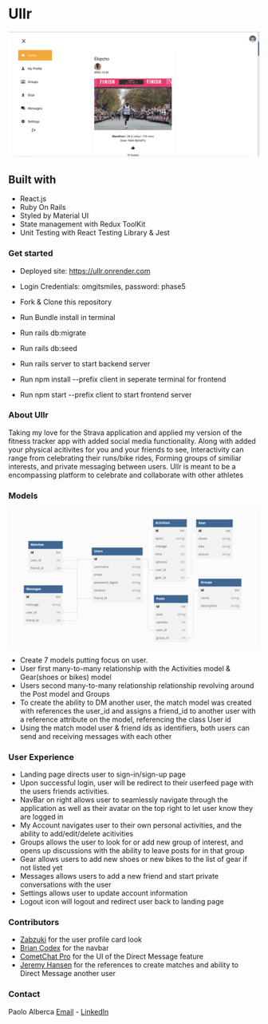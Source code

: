 
# Ullr

![Homepage](https://github.com/omgitsmiles/Ullr/blob/main/Screenshot%202022-12-29%20at%201.53.52%20PM.png)
## Built with

- React.js
- Ruby On Rails
- Styled by Material UI
- State management with Redux ToolKit
- Unit Testing with React Testing Library & Jest

### Get started

- Deployed site: https://ullr.onrender.com
- Login Credentials: omgitsmiles, password: phase5

- Fork & Clone this repository
- Run Bundle install in terminal
- Run rails db:migrate
- Run rails db:seed
- Run rails server to start backend server
- Run npm install --prefix client in seperate terminal for frontend
- Run npm start --prefix client to start frontend server

### About Ullr

Taking my love for the Strava application and applied my version of the fitness tracker app with added social media functionality. Along with added your physical acitivites for you and your friends to see, Interactivity can range from celebrating their runs/bike rides, Forming groups of similiar interests, and private messaging between users. Ullr is meant to be a encompassing platform to celebrate and collaborate with other athletes

### Models
![Models](https://github.com/omgitsmiles/Ullr/blob/main/Screenshot%202022-12-29%20at%202.05.19%20PM.png)

- Create 7 models putting focus on user.
- User first many-to-many relationship with the Activities model & Gear(shoes or bikes) model
- Users second many-to-many relationship relationship revolving around the Post model and Groups
- To create the ability to DM another user, the match model was created with references the user_id and assigns a friend_id to another user with a reference attribute on the model, referencing the class User id 
- Using the match model user & friend ids as identifiers, both users can send and receiving messages with each other

### User Experience

- Landing page directs user to sign-in/sign-up page
- Upon successful login, user will be redirect to their userfeed page with the users friends activities.
- NavBar on right allows user to seamlessly navigate through the application as well as their avatar on the top right to let user know they are logged in
- My Account navigates user to their own personal activities, and the ability to add/edit/delete acitivities
- Groups allows the user to look for or add new group of interest, and opens up discussions with the ability to leave posts for in that group
- Gear allows users to add new shoes or new bikes to the list of gear if not listed yet
- Messages allows users to add a new friend and start private conversations with the user
- Settings allows user to update account information
- Logout icon will logout and redirect user back to landing page

### Contributors

- [Zabzuki](https://github.com/Zabzuki/user-profile-card) for the user profile card look
- [Brian Codex](https://github.com/briancodex) for the navbar
- [CometChat Pro](https://github.com/cometchat-pro-tutorials) for the UI of the Direct Message feature
- [Jeremy Hansen](https://github.com/JeremeyHansen) for the references to create matches and ability to Direct Message another user

### Contact
Paolo Alberca [Email](mailto:paolo.alberca@gmail.com) - [LinkedIn](https://www.linkedin.com/in/paolo-alberca-069384b8/)